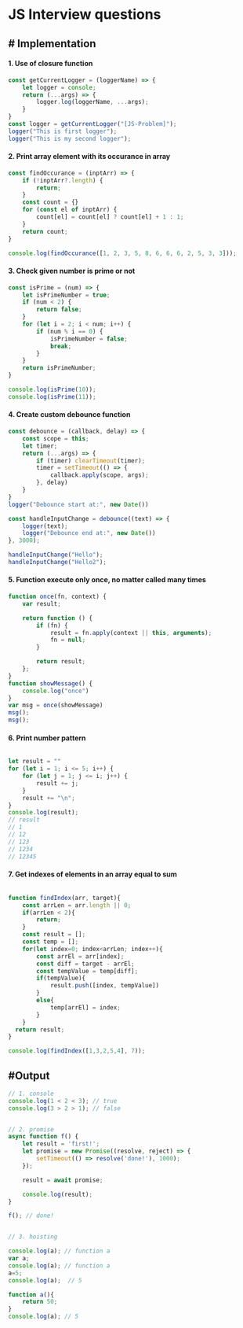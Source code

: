 # JS Interview questions

## # Implementation

<h4> 1. Use of closure function</h4>

```js
const getCurrentLogger = (loggerName) => {
    let logger = console;
    return (...args) => {
        logger.log(loggerName, ...args);
    }
}
const logger = getCurrentLogger("[JS-Problem]");
logger("This is first logger");
logger("This is my second logger");

```
<h4> 2. Print array element with its occurance in array </h4>

```js
const findOccurance = (inptArr) => {
    if (!inptArr?.length) {
        return;
    }
    const count = {}
    for (const el of inptArr) {
        count[el] = count[el] ? count[el] + 1 : 1;
    }
    return count;
}

console.log(findOccurance([1, 2, 3, 5, 8, 6, 6, 6, 2, 5, 3, 3]));

```

<h4> 3. Check given number is prime or not </h4>

```js
const isPrime = (num) => {
    let isPrimeNumber = true;
    if (num < 2) {
        return false;
    }
    for (let i = 2; i < num; i++) {
        if (num % i == 0) {
            isPrimeNumber = false;
            break;
        }
    }
    return isPrimeNumber;
}

console.log(isPrime(10));
console.log(isPrime(11));
```

<h4> 4. Create custom debounce function </h4>

```js
const debounce = (callback, delay) => {
    const scope = this;
    let timer;
    return (...args) => {
        if (timer) clearTimeout(timer);
        timer = setTimeout(() => {
            callback.apply(scope, args);
        }, delay)
    }
}
logger("Debounce start at:", new Date())

const handleInputChange = debounce((text) => {
    logger(text);
    logger("Debounce end at:", new Date())
}, 3000);

handleInputChange("Hello");
handleInputChange("Hello2");

```

<h4> 5. Function execute only once, no matter called many times
</h4>

```js
function once(fn, context) {
    var result;

    return function () {
        if (fn) {
            result = fn.apply(context || this, arguments);
            fn = null;
        }

        return result;
    };
}
function showMessage() {
    console.log("once")
}
var msg = once(showMessage)
msg();
msg();

```
<h4> 6. Print number pattern </h4>

```js

let result = ""
for (let i = 1; i <= 5; i++) {
    for (let j = 1; j <= i; j++) {
        result += j;
    }
    result += "\n";
}
console.log(result);
// result
// 1
// 12
// 123
// 1234
// 12345

```
<h4> 7. Get indexes of elements in an array equal to sum </h4>

```js

function findIndex(arr, target){
    const arrLen = arr.length || 0;
    if(arrLen < 2){
        return;
    }
    const result = [];
    const temp = [];
    for(let index=0; index<arrLen; index++){
        const arrEl = arr[index];
        const diff = target - arrEl;
        const tempValue = temp[diff];
        if(tempValue){
            result.push([index, tempValue])
        }
        else{
            temp[arrEl] = index;
        }
    }
  return result;
}

console.log(findIndex([1,3,2,5,4], 7));
```

## #Output

```js
// 1. console
console.log(1 < 2 < 3); // true
console.log(3 > 2 > 1); // false


// 2. promise
async function f() {
    let result = 'first!';
    let promise = new Promise((resolve, reject) => {
        setTimeout(() => resolve('done!'), 1000);
    });

    result = await promise;

    console.log(result);
}

f(); // done!


// 3. hoisting

console.log(a); // function a
var a; 
console.log(a); // function a
a=5; 
console.log(a);  // 5

function a(){
    return 50;
} 
console.log(a); // 5
```